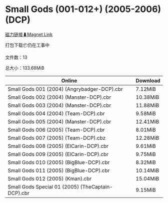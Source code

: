 # Small Gods (001-012+) (2005-2006) (DCP)

[磁力链接⬇Magnet Link](magnet:?xt=urn:btih:a78ab845ee432647fb20155710465f73cda94f12&dn=Small%20Gods%20%28001-012%2B%29%20%282005-2006%29%20%28DCP%29)

打包下载📦仍在工事中

文件数：13

总大小：133.68MiB

Online | Download
--- | ---
Small Gods 001 (2004) (Angrybadger-DCP).cbr | 7.12MiB
Small Gods 002 (2004) (Manster-DCP).cbr | 10.38MiB
Small Gods 003 (2004) (Manster-DCP).cbr | 11.88MiB
Small Gods 004 (2004) (Team-DCP).cbr | 9.58MiB
Small Gods 005 (2004) (Manster-DCP).cbr | 12.41MiB
Small Gods 006 (2005) (Team-DCP).cbr | 8.01MiB
Small Gods 007 (2005) (Team-DCP).cbz | 12.28MiB
Small Gods 008 (2005) (ElCarin-DCP).cbr | 9.61MiB
Small Gods 009 (2005) (ElCarin-DCP).cbr | 9.75MiB
Small Gods 010 (2005) (BigBlue-DCP).cbr | 8.32MiB
Small Gods 011 (2005) (BigBlue-DCP).cbr | 10.14MiB
Small Gods 012 (2005) (Kman).cbr | 15.04MiB
Small Gods Special 01 (2005) (TheCaptain-DCP).cbr | 9.15MiB
